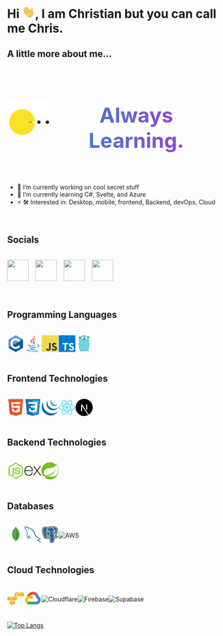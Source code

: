 <br>

# Hi <img src="https://raw.githubusercontent.com/ABSphreak/ABSphreak/master/gifs/Hi.gif" width="30px">, I am Christian but you can call me Chris.


## A little more about me...

<br>

<div align="center" style="display:flex; flex-direction:row; align-items:center; ">
	<img src="https://raw.githubusercontent.com/Aniket965/Aniket965/master/pacman.svg?sanitize=true" width="100" height="100">
  <h2 style="font-size: 3rem; font-weight: bold; background: #278CCF;
background: linear-gradient(to right, #278CCF 0%, #B430CF 100%);
-webkit-background-clip: text;
-webkit-text-fill-color: transparent;
">Always Learning.</h2> 
</div>

<br>

- 🔭 I’m currently working on cool secret stuff
- 🌱 I’m currently learning C#, Svelte, and Azure
- ⚡ 🛠 Interested in: Desktop, mobile, frontend, Backend, devOps, Cloud
<!-- - 👯 I’m looking to collaborate on ... -->
<!-- - 🤔 I’m looking for help with ... -->
<!-- - 💬 Ask me about ... -->
<!-- - 📫 How to reach me: ... -->
<!-- - 😄 Pronouns: ... -->
<!-- - ⚡ Fun fact: ... -->

<br>


## Socials


<br>

<div style="width:100%; display:flex; flex-direction:row; align-items:center; ">
  <a href="https://www.linkedin.com/in/chrisciokler/">
    <img src="https://cdn.svgporn.com/logos/linkedin-icon.svg" width="50" height="50">
  </a>
  <a href="https://twitter.com/Aniket965" style="margin-left: 16px;">
    <img src="https://cdn.svgporn.com/logos/twitter.svg" width="50" height="50">
  </a>
  <a href="https://www.instagram.com/aniket965/" style="margin-left: 16px;">
    <img src="https://cdn.svgporn.com/logos/facebook.svg" width="50" height="50">
  </a>
  <a href="https://www.facebook.com/aniket965/" style="margin-left: 16px;">
    <img src="https://cdn.svgporn.com/logos/instagram-icon.svg" width="50" height="50">
  </a>
</div>

<br>
<br>

## Programming Languages


<br>

<div style="display:flex; flex-direction:row; align-items:center; ">
    <div>
      <img src="https://raw.githubusercontent.com/devicons/devicon/master/icons/c/c-original.svg" alt="C" width="40" height="40"/>
    </div>
    <div>
      <img src="https://raw.githubusercontent.com/devicons/devicon/master/icons/java/java-original.svg" alt="Java" width="40" height="40"/>
    </div>
    <div>
      <img src="https://raw.githubusercontent.com/devicons/devicon/master/icons/javascript/javascript-original.svg" alt="JavaScript" width="40" height="40"/>
    </div>
    <div>
      <img src="https://raw.githubusercontent.com/devicons/devicon/master/icons/typescript/typescript-original.svg" alt="TypeScript" width="40" height="40"/>
    </div>
    <div>
      <img src="https://raw.githubusercontent.com/devicons/devicon/master/icons/go/go-original.svg" alt="Go" width="40" height="40"/>
    </div>
</div>

<br>

## Frontend Technologies


<br>

<div style="display:flex; flex-direction:row; align-items:center; ">
    <div>
      <img src="https://raw.githubusercontent.com/devicons/devicon/master/icons/html5/html5-original.svg" alt="HTML5" width="40" height="40"/>
    </div>
    <div>
      <img src="https://raw.githubusercontent.com/devicons/devicon/master/icons/css3/css3-original.svg" alt="CSS3" width="40" height="40"/>
    </div>
    <div>
      <img src="https://raw.githubusercontent.com/devicons/devicon/master/icons/jquery/jquery-original.svg" alt="React-Native" width="40" height="40"/>
    </div>
    <div>
      <img src="https://raw.githubusercontent.com/devicons/devicon/master/icons/react/react-original.svg" alt="React" width="40" height="40"/>
    </div>
    <div>
      <img src="https://raw.githubusercontent.com/devicons/devicon/master/icons/nextjs/nextjs-original.svg" alt="Nextjs" width="40" height="40"/>
    </div>
</div>

<br>


## Backend Technologies


<br>

<div style="display:flex; flex-direction:row; align-items:center; ">
    <div>
      <img src="https://raw.githubusercontent.com/devicons/devicon/master/icons/nodejs/nodejs-original.svg" alt="Nodejs" width="40" height="40"/>
    </div>
    <div>
      <img src="https://raw.githubusercontent.com/devicons/devicon/master/icons/express/express-original.svg" alt="Express" width="40" height="40"/>
    </div>
    <div>
      <img src="https://raw.githubusercontent.com/devicons/devicon/master/icons/spring/spring-original.svg" alt="Spring" width="40" height="40"/>
    </div>
</div>

<br>


## Databases


<br>

<div style="display:flex; flex-direction:row; align-items:center; ">
    <div>
      <img src="https://raw.githubusercontent.com/devicons/devicon/master/icons/mongodb/mongodb-original.svg" alt="MongoDB" width="40" height="40"/>
    </div>
    <div>
      <img src="https://raw.githubusercontent.com/devicons/devicon/master/icons/mysql/mysql-original.svg" alt="MySQL" width="40" height="40"/>
    </div>
    <div>
      <img src="https://raw.githubusercontent.com/devicons/devicon/master/icons/postgresql/postgresql-original.svg" alt="PostgreSQL" width="40" height="40"/>
    </div>
    <div>
      <img src="https://cdn.svgporn.com/logos/aws-dynamodb.svg" alt="AWS" width="40" height="40"/>
    </div>
</div>

<br>


## Cloud Technologies


<br>

<div style="display:flex; flex-direction:row; align-items:center; ">
    <div>
      <img src="https://raw.githubusercontent.com/devicons/devicon/master/icons/amazonwebservices/amazonwebservices-original.svg" alt="AWS" width="40" height="40"/>
    </div>
    <div>
      <img src="https://raw.githubusercontent.com/devicons/devicon/master/icons/googlecloud/googlecloud-original.svg" alt="GCP" width="40" height="40"/>
    </div>
    <div>
      <img src="https://cdn.svgporn.com/logos/cloudflare.svg" alt="Cloudflare" width="40" height="40"/>
    </div>
    <div>
      <img src="https://cdn.svgporn.com/logos/firebase.svg" alt="Firebase" width="40" height="40"/>
    </div>
    <div>
      <img src="https://cdn.svgporn.com/logos/supabase-icon.svg" alt="Supabase" width="40" height="40"/>
    </div>
</div>

<br>


[![Top Langs](https://github-readme-stats.vercel.app/api/top-langs/?username=chrisciokler&layout=compact)](https://github.com/chrisciokler/github-readme-stats)
